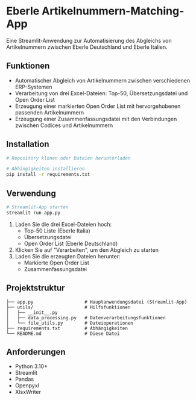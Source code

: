 # Eberle Artikelnummern-Matching-App

Eine Streamlit-Anwendung zur Automatisierung des Abgleichs von Artikelnummern zwischen Eberle Deutschland und Eberle Italien.

## Funktionen

- Automatischer Abgleich von Artikelnummern zwischen verschiedenen ERP-Systemen
- Verarbeitung von drei Excel-Dateien: Top-50, Übersetzungsdatei und Open Order List
- Erzeugung einer markierten Open Order List mit hervorgehobenen passenden Artikelnummern
- Erzeugung einer Zusammenfassungsdatei mit den Verbindungen zwischen Codices und Artikelnummern

## Installation

```bash
# Repository klonen oder Dateien herunterladen

# Abhängigkeiten installieren
pip install -r requirements.txt
```

## Verwendung

```bash
# Streamlit-App starten
streamlit run app.py
```

1. Laden Sie die drei Excel-Dateien hoch:
   - Top-50 Liste (Eberle Italia)
   - Übersetzungsdatei
   - Open Order List (Eberle Deutschland)
2. Klicken Sie auf "Verarbeiten", um den Abgleich zu starten
3. Laden Sie die erzeugten Dateien herunter:
   - Markierte Open Order List
   - Zusammenfassungsdatei

## Projektstruktur

```
├── app.py                   # Hauptanwendungsdatei (Streamlit-App)
├── utils/                   # Hilfsfunktionen
│   ├── __init__.py
│   ├── data_processing.py   # Datenverarbeitungsfunktionen
│   └── file_utils.py        # Dateioperationen
├── requirements.txt         # Abhängigkeiten
└── README.md                # Diese Datei
```

## Anforderungen

- Python 3.10+
- Streamlit
- Pandas
- Openpyxl
- XlsxWriter 